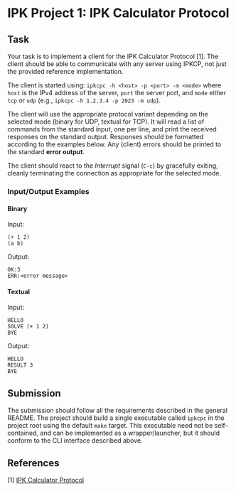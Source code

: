 # IPK Project 1: IPK Calculator Protocol

## Task

Your task is to implement a client for the IPK Calculator Protocol [1].
The client should be able to communicate with any server using IPKCP, not just the provided reference implementation.

The client is started using:
`ipkcpc -h <host> -p <port> -m <mode>`
where `host` is the IPv4 address of the server, `port` the server port, and `mode` either `tcp` or `udp` (e.g., `ipkcpc -h 1.2.3.4 -p 2023 -m udp`).

The client will use the appropriate protocol variant depending on the selected mode (binary for UDP, textual for TCP).
It will read a list of commands from the standard input, one per line, and print the received responses on the standard output.
Responses should be formatted according to the examples below.
Any (client) errors should be printed to the standard **error output**.

The client should react to the *Interrupt* signal (`C-c`) by gracefully exiting, cleanly terminating the connection as appropriate for the selected mode.

### Input/Output Examples

#### Binary

Input:
```
(+ 1 2)
(a b)
```

Output:
```
OK:3
ERR:<error message>
```

#### Textual

Input:
```
HELLO
SOLVE (+ 1 2)
BYE
```

Output:
```
HELLO
RESULT 3
BYE
```

## Submission

The submission should follow all the requirements described in the general README.
The project should build a single executable called `ipkcpc` in the project root using the default `make` target.
This executable need not be self-contained, and can be implemented as a wrapper/launcher, but it should conform to the CLI interface described above.

## References

[1] [IPK Calculator Protocol](./Protocol.md)

